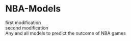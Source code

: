# NBA-Models
first modification <br/> 
second modification <br/> 
Any and all models to predict the outcome of NBA games
